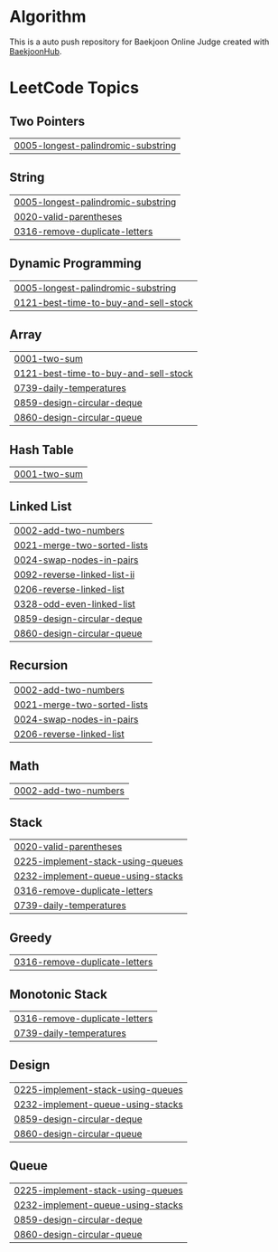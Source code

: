 # Algorithm
This is a auto push repository for Baekjoon Online Judge created with [BaekjoonHub](https://github.com/BaekjoonHub/BaekjoonHub).

<!---LeetCode Topics Start-->
# LeetCode Topics
## Two Pointers
|  |
| ------- |
| [0005-longest-palindromic-substring](https://github.com/dhchoi98/Algorithm/tree/master/0005-longest-palindromic-substring) |
## String
|  |
| ------- |
| [0005-longest-palindromic-substring](https://github.com/dhchoi98/Algorithm/tree/master/0005-longest-palindromic-substring) |
| [0020-valid-parentheses](https://github.com/dhchoi98/Algorithm/tree/master/0020-valid-parentheses) |
| [0316-remove-duplicate-letters](https://github.com/dhchoi98/Algorithm/tree/master/0316-remove-duplicate-letters) |
## Dynamic Programming
|  |
| ------- |
| [0005-longest-palindromic-substring](https://github.com/dhchoi98/Algorithm/tree/master/0005-longest-palindromic-substring) |
| [0121-best-time-to-buy-and-sell-stock](https://github.com/dhchoi98/Algorithm/tree/master/0121-best-time-to-buy-and-sell-stock) |
## Array
|  |
| ------- |
| [0001-two-sum](https://github.com/dhchoi98/Algorithm/tree/master/0001-two-sum) |
| [0121-best-time-to-buy-and-sell-stock](https://github.com/dhchoi98/Algorithm/tree/master/0121-best-time-to-buy-and-sell-stock) |
| [0739-daily-temperatures](https://github.com/dhchoi98/Algorithm/tree/master/0739-daily-temperatures) |
| [0859-design-circular-deque](https://github.com/dhchoi98/Algorithm/tree/master/0859-design-circular-deque) |
| [0860-design-circular-queue](https://github.com/dhchoi98/Algorithm/tree/master/0860-design-circular-queue) |
## Hash Table
|  |
| ------- |
| [0001-two-sum](https://github.com/dhchoi98/Algorithm/tree/master/0001-two-sum) |
## Linked List
|  |
| ------- |
| [0002-add-two-numbers](https://github.com/dhchoi98/Algorithm/tree/master/0002-add-two-numbers) |
| [0021-merge-two-sorted-lists](https://github.com/dhchoi98/Algorithm/tree/master/0021-merge-two-sorted-lists) |
| [0024-swap-nodes-in-pairs](https://github.com/dhchoi98/Algorithm/tree/master/0024-swap-nodes-in-pairs) |
| [0092-reverse-linked-list-ii](https://github.com/dhchoi98/Algorithm/tree/master/0092-reverse-linked-list-ii) |
| [0206-reverse-linked-list](https://github.com/dhchoi98/Algorithm/tree/master/0206-reverse-linked-list) |
| [0328-odd-even-linked-list](https://github.com/dhchoi98/Algorithm/tree/master/0328-odd-even-linked-list) |
| [0859-design-circular-deque](https://github.com/dhchoi98/Algorithm/tree/master/0859-design-circular-deque) |
| [0860-design-circular-queue](https://github.com/dhchoi98/Algorithm/tree/master/0860-design-circular-queue) |
## Recursion
|  |
| ------- |
| [0002-add-two-numbers](https://github.com/dhchoi98/Algorithm/tree/master/0002-add-two-numbers) |
| [0021-merge-two-sorted-lists](https://github.com/dhchoi98/Algorithm/tree/master/0021-merge-two-sorted-lists) |
| [0024-swap-nodes-in-pairs](https://github.com/dhchoi98/Algorithm/tree/master/0024-swap-nodes-in-pairs) |
| [0206-reverse-linked-list](https://github.com/dhchoi98/Algorithm/tree/master/0206-reverse-linked-list) |
## Math
|  |
| ------- |
| [0002-add-two-numbers](https://github.com/dhchoi98/Algorithm/tree/master/0002-add-two-numbers) |
## Stack
|  |
| ------- |
| [0020-valid-parentheses](https://github.com/dhchoi98/Algorithm/tree/master/0020-valid-parentheses) |
| [0225-implement-stack-using-queues](https://github.com/dhchoi98/Algorithm/tree/master/0225-implement-stack-using-queues) |
| [0232-implement-queue-using-stacks](https://github.com/dhchoi98/Algorithm/tree/master/0232-implement-queue-using-stacks) |
| [0316-remove-duplicate-letters](https://github.com/dhchoi98/Algorithm/tree/master/0316-remove-duplicate-letters) |
| [0739-daily-temperatures](https://github.com/dhchoi98/Algorithm/tree/master/0739-daily-temperatures) |
## Greedy
|  |
| ------- |
| [0316-remove-duplicate-letters](https://github.com/dhchoi98/Algorithm/tree/master/0316-remove-duplicate-letters) |
## Monotonic Stack
|  |
| ------- |
| [0316-remove-duplicate-letters](https://github.com/dhchoi98/Algorithm/tree/master/0316-remove-duplicate-letters) |
| [0739-daily-temperatures](https://github.com/dhchoi98/Algorithm/tree/master/0739-daily-temperatures) |
## Design
|  |
| ------- |
| [0225-implement-stack-using-queues](https://github.com/dhchoi98/Algorithm/tree/master/0225-implement-stack-using-queues) |
| [0232-implement-queue-using-stacks](https://github.com/dhchoi98/Algorithm/tree/master/0232-implement-queue-using-stacks) |
| [0859-design-circular-deque](https://github.com/dhchoi98/Algorithm/tree/master/0859-design-circular-deque) |
| [0860-design-circular-queue](https://github.com/dhchoi98/Algorithm/tree/master/0860-design-circular-queue) |
## Queue
|  |
| ------- |
| [0225-implement-stack-using-queues](https://github.com/dhchoi98/Algorithm/tree/master/0225-implement-stack-using-queues) |
| [0232-implement-queue-using-stacks](https://github.com/dhchoi98/Algorithm/tree/master/0232-implement-queue-using-stacks) |
| [0859-design-circular-deque](https://github.com/dhchoi98/Algorithm/tree/master/0859-design-circular-deque) |
| [0860-design-circular-queue](https://github.com/dhchoi98/Algorithm/tree/master/0860-design-circular-queue) |
<!---LeetCode Topics End-->